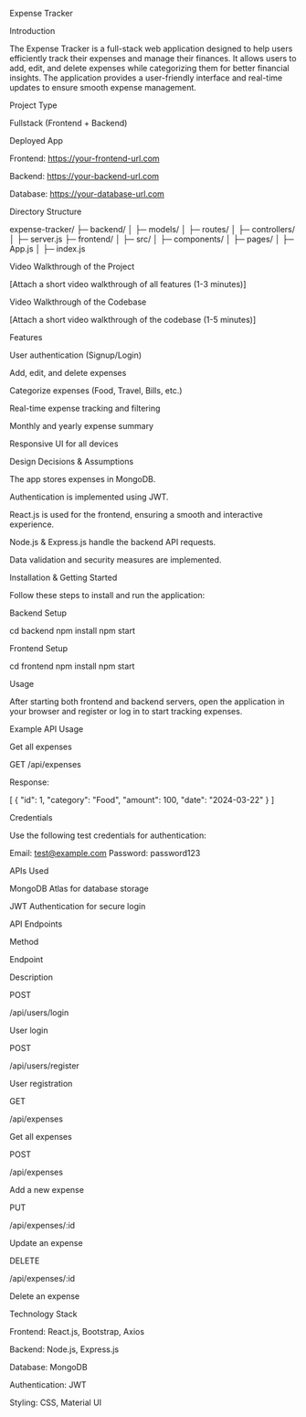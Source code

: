 Expense Tracker

Introduction

The Expense Tracker is a full-stack web application designed to help users efficiently track their expenses and manage their finances. It allows users to add, edit, and delete expenses while categorizing them for better financial insights. The application provides a user-friendly interface and real-time updates to ensure smooth expense management.

Project Type

Fullstack (Frontend + Backend)

Deployed App

Frontend: https://your-frontend-url.com

Backend: https://your-backend-url.com

Database: https://your-database-url.com

Directory Structure

expense-tracker/
├─ backend/
│  ├─ models/
│  ├─ routes/
│  ├─ controllers/
│  ├─ server.js
├─ frontend/
│  ├─ src/
│  ├─ components/
│  ├─ pages/
│  ├─ App.js
│  ├─ index.js

Video Walkthrough of the Project

[Attach a short video walkthrough of all features (1-3 minutes)]

Video Walkthrough of the Codebase

[Attach a short video walkthrough of the codebase (1-5 minutes)]

Features

User authentication (Signup/Login)

Add, edit, and delete expenses

Categorize expenses (Food, Travel, Bills, etc.)

Real-time expense tracking and filtering

Monthly and yearly expense summary

Responsive UI for all devices

Design Decisions & Assumptions

The app stores expenses in MongoDB.

Authentication is implemented using JWT.

React.js is used for the frontend, ensuring a smooth and interactive experience.

Node.js & Express.js handle the backend API requests.

Data validation and security measures are implemented.

Installation & Getting Started

Follow these steps to install and run the application:

Backend Setup

cd backend
npm install
npm start

Frontend Setup

cd frontend
npm install
npm start

Usage

After starting both frontend and backend servers, open the application in your browser and register or log in to start tracking expenses.

Example API Usage

Get all expenses

GET /api/expenses

Response:

[
  {
    "id": 1,
    "category": "Food",
    "amount": 100,
    "date": "2024-03-22"
  }
]

Credentials

Use the following test credentials for authentication:

Email: test@example.com
Password: password123

APIs Used

MongoDB Atlas for database storage

JWT Authentication for secure login

API Endpoints

Method

Endpoint

Description

POST

/api/users/login

User login

POST

/api/users/register

User registration

GET

/api/expenses

Get all expenses

POST

/api/expenses

Add a new expense

PUT

/api/expenses/:id

Update an expense

DELETE

/api/expenses/:id

Delete an expense

Technology Stack

Frontend: React.js, Bootstrap, Axios

Backend: Node.js, Express.js

Database: MongoDB

Authentication: JWT

Styling: CSS, Material UI
